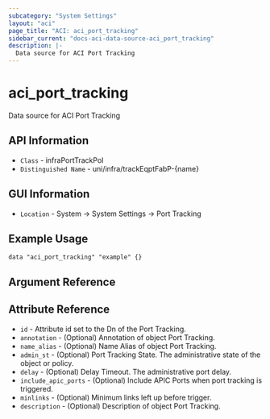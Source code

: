 ```yaml
---
subcategory: "System Settings"
layout: "aci"
page_title: "ACI: aci_port_tracking"
sidebar_current: "docs-aci-data-source-aci_port_tracking"
description: |-
  Data source for ACI Port Tracking
---
```


# aci_port_tracking #

Data source for ACI Port Tracking


## API Information ##

* `Class` - infraPortTrackPol
* `Distinguished Name` - uni/infra/trackEqptFabP-{name}

## GUI Information ##

* `Location` - System -> System Settings -> Port Tracking



## Example Usage ##

```hcl
data "aci_port_tracking" "example" {}
```

## Argument Reference ##

## Attribute Reference ##
* `id` - Attribute id set to the Dn of the Port Tracking.
* `annotation` - (Optional) Annotation of object Port Tracking.
* `name_alias` - (Optional) Name Alias of object Port Tracking.
* `admin_st` - (Optional) Port Tracking State. The administrative state of the object or policy.
* `delay` - (Optional) Delay Timeout. The administrative port delay.
* `include_apic_ports` - (Optional) Include APIC Ports when port tracking is triggered. 
* `minlinks` - (Optional) Minimum links left up before trigger. 
* `description` - (Optional) Description of object Port Tracking.